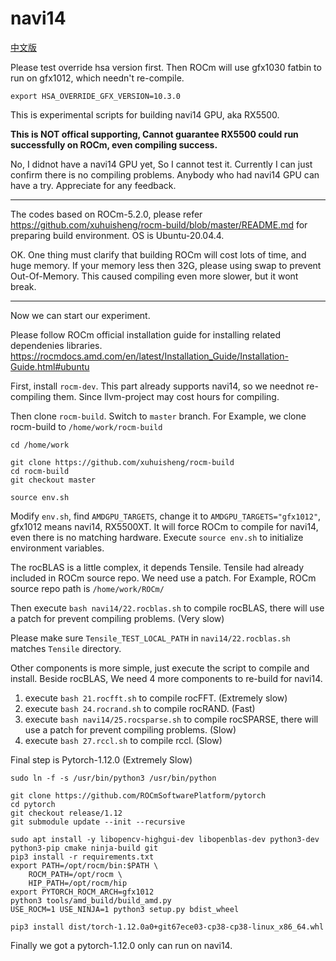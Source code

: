 # navi14

[中文版](README_zh_CN.md)

Please test override hsa version first.
Then ROCm will use gfx1030 fatbin to run on gfx1012, which needn't re-compile.

```
export HSA_OVERRIDE_GFX_VERSION=10.3.0
```

This is experimental scripts for building navi14 GPU, aka RX5500.

**This is NOT offical supporting, Cannot guarantee RX5500 could run successfully on ROCm, even compiling success.**

No, I didnot have a navi14 GPU yet, So I cannot test it. Currently I can just confirm there is no compiling problems. Anybody who had navi14 GPU can have a try. Appreciate for any feedback.

---

The codes based on ROCm-5.2.0, please refer <https://github.com/xuhuisheng/rocm-build/blob/master/README.md> for preparing build environment. OS is Ubuntu-20.04.4.

OK. One thing must clarify that building ROCm will cost lots of time, and huge memory. If your memory less then 32G, please using swap to prevent Out-Of-Memory.
This caused compiling even more slower, but it wont break.

---

Now we can start our experiment.

Please follow ROCm official installation guide for installing related dependenies libraries. <https://rocmdocs.amd.com/en/latest/Installation_Guide/Installation-Guide.html#ubuntu>

First, install `rocm-dev`. This part already supports navi14, so we neednot re-compiling them. Since llvm-project may cost hours for compiling.

Then clone `rocm-build`. Switch to `master` branch.
For Example, we clone rocm-build to `/home/work/rocm-build`

```
cd /home/work

git clone https://github.com/xuhuisheng/rocm-build
cd rocm-build
git checkout master

source env.sh

```

Modify `env.sh`, find `AMDGPU_TARGETS`, change it to `AMDGPU_TARGETS="gfx1012"`, gfx1012 means navi14, RX5500XT.
It will force ROCm to compile for navi14, even there is no matching hardware. Execute `source env.sh` to initialize environment variables.

The rocBLAS is a little complex, it depends Tensile. Tensile had already included in ROCm source repo. We need use a patch.
For Example, ROCm source repo path is `/home/work/ROCm/`

Then execute `bash navi14/22.rocblas.sh` to compile rocBLAS, there will use a patch for prevent compiling problems. (Very slow)

Please make sure `Tensile_TEST_LOCAL_PATH` in `navi14/22.rocblas.sh` matches `Tensile` directory.

Other components is more simple, just execute the script to compile and install.
Beside rocBLAS, We need 4 more components to re-build for navi14.

1. execute `bash 21.rocfft.sh` to compile rocFFT. (Extremely slow)
2. execute `bash 24.rocrand.sh` to compile rocRAND. (Fast)
3. execute `bash navi14/25.rocsparse.sh` to compile rocSPARSE, there will use a patch for prevent compiling problems. (Slow)
4. execute `bash 27.rccl.sh` to compile rccl. (Slow)

Final step is Pytorch-1.12.0 (Extremely Slow)

```
sudo ln -f -s /usr/bin/python3 /usr/bin/python

git clone https://github.com/ROCmSoftwarePlatform/pytorch
cd pytorch
git checkout release/1.12
git submodule update --init --recursive

sudo apt install -y libopencv-highgui-dev libopenblas-dev python3-dev python3-pip cmake ninja-build git
pip3 install -r requirements.txt
export PATH=/opt/rocm/bin:$PATH \
    ROCM_PATH=/opt/rocm \
    HIP_PATH=/opt/rocm/hip 
export PYTORCH_ROCM_ARCH=gfx1012
python3 tools/amd_build/build_amd.py
USE_ROCM=1 USE_NINJA=1 python3 setup.py bdist_wheel

pip3 install dist/torch-1.12.0a0+git67ece03-cp38-cp38-linux_x86_64.whl

```

Finally we got a pytorch-1.12.0 only can run on navi14.

